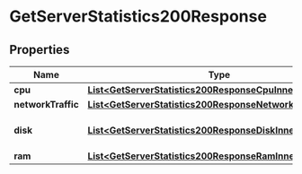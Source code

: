 

# GetServerStatistics200Response


## Properties

| Name | Type | Description | Notes |
|------------ | ------------- | ------------- | -------------|
|**cpu** | [**List&lt;GetServerStatistics200ResponseCpuInner&gt;**](GetServerStatistics200ResponseCpuInner.md) |  |  |
|**networkTraffic** | [**List&lt;GetServerStatistics200ResponseNetworkTrafficInner&gt;**](GetServerStatistics200ResponseNetworkTrafficInner.md) |  |  |
|**disk** | [**List&lt;GetServerStatistics200ResponseDiskInner&gt;**](GetServerStatistics200ResponseDiskInner.md) | Статистика основного диска |  |
|**ram** | [**List&lt;GetServerStatistics200ResponseRamInner&gt;**](GetServerStatistics200ResponseRamInner.md) |  |  |



